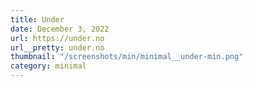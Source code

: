 ```yaml
---
title: Under
date: December 3, 2022
url: https://under.no
url__pretty: under.no
thumbnail: "/screenshots/min/minimal__under-min.png"
category: minimal
---
```

